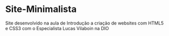 # Site-Minimalista
 Site desenvolvido na aula de Introdução a criação de websites com HTML5 e CSS3 com o Especialista Lucas Vilaboin na DIO
